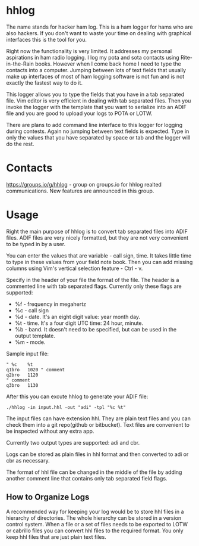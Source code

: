 hhlog
=====

The name stands for hacker ham log. This is a ham logger for hams who are also
hackers. If you don't want to waste your time on dealing with graphical
interfaces this is the tool for you.

Right now the functionality is very limited. It addresses my personal
aspirations in ham radio logging. I log my pota and sota contacts using
Rite-in-the-Rain books. However when I come back home I need to type the
contacts into a computer. Jumping between lots of text fields that usually make
up interfaces of most of ham logging software is not fun and is not exactly the
fastest way to do it.

This logger allows you to type the fields that you have in a tab separated file.
Vim editor is very efficient in dealing with tab separated files. Then you
invoke the logger with the template that you want to serialize into an ADIF file
and you are good to upload your logs to POTA or LOTW.

There are plans to add command line interface to this logger for logging during
contests. Again no jumping between text fields is expected. Type in only the
values that you have separated by space or tab and the logger will do the rest.

Contacts
========

https://groups.io/g/hhlog - group on groups.io for hhlog realted communications.
New features are announced in this group.

Usage
=====

Right the main purpose of hhlog is to convert tab separated files into ADIF
files. ADIF files are very nicely formatted, but they are not very convenient
to be typed in by a user.

You can enter the values that are variable - call sign, time. It takes little
time to type in these values from your field note book. Then you can add
missing columns using Vim's vertical selection feature - Ctrl - v.

Specify in the header of your file the format of the file.
The header is a commented line with tab separated flags.
Currently only these flags are supported:

 - %f - frequency in megahertz
 - %c - call sign
 - %d - date. It's an eight digit value: year month day.
 - %t - time. It's a four digit UTC time: 24 hour, minute.
 - %b - band. It doesn't need to be specified, but can be used in the output template.
 - %m - mode.

Sample input file:
```
" %c	%t
q1bro	1020 " comment
q2bro	1120
" comment
q3bro	1130
```

After this you can excute hhlog to generate your ADIF file:

```
./hhlog -in input.hhl -out "adi" -tpl "%c %t"
```

The input files can have extension hhl. They are plain text files and you can
check them into a git repo(github or bitbucket). Text files are convenient to be
inspected without any extra app.

Currently two output types are supported: adi and cbr.

Logs can be stored as plain files in hhl format and then converted to adi or cbr
as necessary.

The format of hhl file can be changed in the middle of the file by adding
another comment line that contains only tab separated field flags.

How to Organize Logs
--------------------

A recommended way for keeping your log would be to store hhl files in a
hierarchy of directories. The whole hierarchy can be stored in a version
control system. When a file or a set of files needs to be exported to LOTW or
cabrillo files you can convert hhl files to the required format. You only keep
hhl files that are just plain text files.

